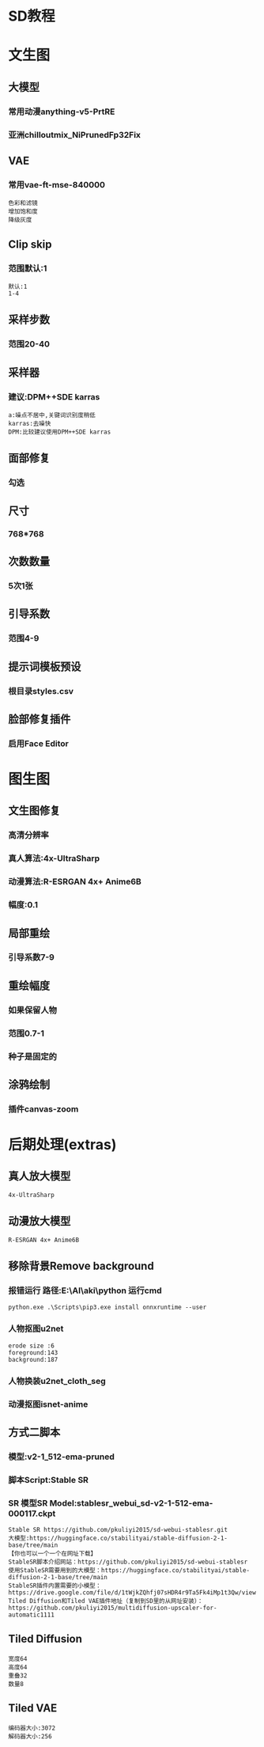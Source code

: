 # SD教程

# 文生图

## 大模型

### 常用动漫anything-v5-PrtRE

### 亚洲chilloutmix_NiPrunedFp32Fix

## VAE

### 常用vae-ft-mse-840000

```
色彩和滤镜
增加饱和度
降级灰度
```

## Clip skip

### 范围默认:1

```
默认:1
1-4
```

## 采样步数

### 范围20-40

## 采样器

### 建议:DPM++SDE karras

```
a:噪点不居中,关键词识别度稍低
karras:去噪快
DPM:比较建议使用DPM++SDE karras
```

## 面部修复

### 勾选

## 尺寸

### 768*768

## 次数数量

### 5次1张

## 引导系数

### 范围4-9

## 提示词模板预设

### 根目录styles.csv

## 脸部修复插件

### 启用Face Editor

# 图生图

## 文生图修复

### 高清分辨率

### 真人算法:4x-UltraSharp

### 动漫算法:R-ESRGAN 4x+ Anime6B

### 幅度:0.1

## 局部重绘

### 引导系数7-9

## 重绘幅度

### 如果保留人物

### 范围0.7-1

### 种子是固定的

## 涂鸦绘制

### 插件canvas-zoom

# 后期处理(extras)

## 真人放大模型

```
4x-UltraSharp
```

## 动漫放大模型

```
R-ESRGAN 4x+ Anime6B
```

## 移除背景Remove background

### 报错运行 路径:E:\AI\aki\python     运行cmd

```
python.exe .\Scripts\pip3.exe install onnxruntime --user 
```

### 人物抠图u2net

```
erode size :6
foreground:143
background:187
```



### 人物换装u2net_cloth_seg

### 动漫抠图isnet-anime

## 方式二脚本

### 模型:v2-1_512-ema-pruned

### 脚本Script:Stable SR

### SR 模型SR Model:stablesr_webui_sd-v2-1-512-ema-000117.ckpt

```
Stable SR https://github.com/pkuliyi2015/sd-webui-stablesr.git
大模型:https://huggingface.co/stabilityai/stable-diffusion-2-1-base/tree/main
【你也可以一个一个在网址下载】
StableSR脚本介绍网站：https://github.com/pkuliyi2015/sd-webui-stablesr
使用StableSR需要用到的大模型：https://huggingface.co/stabilityai/stable-diffusion-2-1-base/tree/main
StableSR插件内置需要的小模型：https://drive.google.com/file/d/1tWjkZQhfj07sHDR4r9Ta5Fk4iMp1t3Qw/view
Tiled Diffusion和Tiled VAE插件地址（复制到SD里的从网址安装）：https://github.com/pkuliyi2015/multidiffusion-upscaler-for-automatic1111
```

## Tiled Diffusion

```
宽度64
高度64
重叠32
数量8
```

## Tiled VAE

```
编码器大小:3072
解码器大小:256
```



